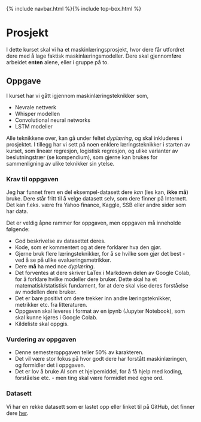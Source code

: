{% include navbar.html %}{% include top-box.html %}
# Prosjekt
I dette kurset skal vi ha et maskinlæringsprosjekt, hvor dere får utfordret dere med å lage faktisk maskinlæringsmodeller. Dere skal gjennomføre arbeidet **enten** alene, eller i gruppe på to.

## Oppgave
I kurset har vi gått igjennom maskinlæringsteknikker som, 
* Nevrale nettverk
* Whisper modellen
* Convolutional neural networks
* LSTM modeller
  
Alle teknikkene over, kan gå under feltet *dyplæring*, og skal inkluderes i prosjektet. I tillegg har vi sett på noen enklere læringsteknikker i starten av kurset, som lineær regresjon, logistisk regresjon, og ulike varianter av beslutningstrær (se kompendium), som gjerne kan brukes for sammenligning av ulike teknikker sin ytelse.

### Krav til oppgaven
Jeg har funnet frem en del eksempel-datasett dere *kan* (les kan, **ikke må**) bruke. Dere står fritt til å velge datasett selv, som dere finner på Internett. Det kan f.eks. være fra Yahoo finance, Kaggle, SSB eller andre sider som har data.

Det er veldig åpne rammer for oppgaven, men oppgaven må inneholde følgende:
* God beskrivelse av datasettet deres.
* Kode, som er kommentert og at dere forklarer hva den gjør.
* Gjerne bruk flere læringsteknikker, for å se hvilke som gjør det best - ved å se på ulike evalueringsmetrikker.
* Dere **må** ha med noe *dyplæring*.
* Det forventes at dere skriver LaTex i Markdown delen av Google Colab, for å forklare hvilke modeller dere bruker. Dette skal ha et matematisk/statistisk fundament, for at dere skal vise deres forståelse av modellen dere bruker.
* Det er bare positivt om dere trekker inn andre læringsteknikker, metrikker etc. fra litteraturen.
* Oppgaven skal leveres i format av en ipynb (Jupyter Notebook), som skal kunne kjøres i Google Colab.
* Kildeliste skal oppgis.

### Vurdering av oppgaven
* Denne semesteroppgaven teller 50% av karakteren.
* Det vil være stor fokus på hvor godt dere har forstått maskinlæringen, og formidler det i oppgaven.
* Det er lov å bruke AI som et hjelpemiddel, for å få hjelp med koding, forståelse etc. - men ting skal være formidlet med egne ord.

### Datasett
Vi har en rekke datasett som er lastet opp eller linket til på GitHub, det finner dere [her](https://github.com/uit-sok-3023-v25/uit-sok-3023-v25.github.io/blob/main/data/README.html).
